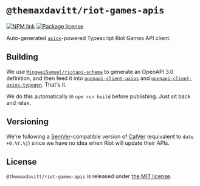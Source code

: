 # `@themaxdavitt/riot-games-apis`

[![NPM link](https://img.shields.io/npm/v/@themaxdavitt/riot-games-apis?style=flat-square)](https://npmjs.com/package/@themaxdavitt/riot-games-apis) [![Package license](https://img.shields.io/npm/l/@themaxdavitt/riot-games-apis?style=flat-square)](LICENSE) 

Auto-generated [`axios`](https://www.npmjs.com/package/axios)-powered Typescript Riot Games API client.

## Building

We use [`MingweiSamuel/riotapi-schema`](https://github.com/MingweiSamuel/riotapi-schema) to generate an OpenAPI 3.0 definition, and then feed it into 
[`openapi-client-axios`](https://www.npmjs.com/package/openapi-client-axios) and [`openapi-client-axios-typegen`](https://www.npmjs.com/package/openapi-client-axios-typegen). That's it.

We do this automatically in `npm run build` before publishing. Just sit back and relax.

## Versioning

We're following a [SemVer](https://semver.org/)-compatible version of [CalVer](https://calver.org/) (equivalent to `date +0.%Y.%j`) since we have no idea when Riot will update their APIs.

## License

`@themaxdavitt/riot-games-apis` is released under [the MIT license](LICENSE).
